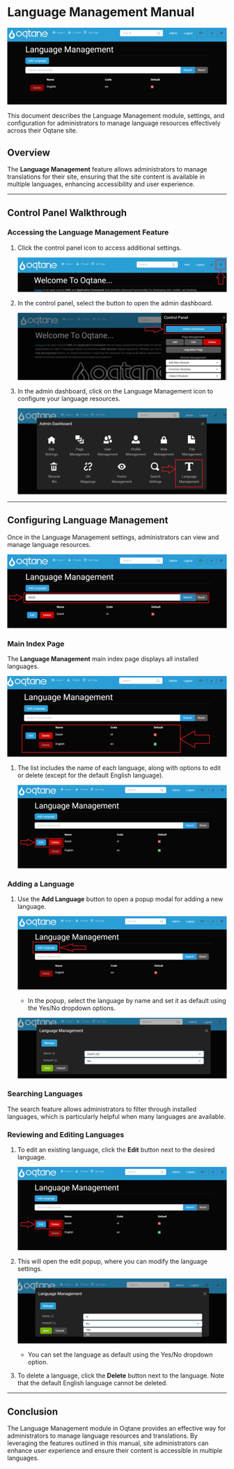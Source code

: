 # Language Management Manual

![Language Management Feature](assets/language-management.png)

This document describes the Language Management module, settings, and configuration for administrators to manage language resources effectively across their Oqtane site.

## Overview

The **Language Management** feature allows administrators to manage translations for their site, ensuring that the site content is available in multiple languages, enhancing accessibility and user experience.

---

## Control Panel Walkthrough

### Accessing the Language Management Feature

1. Click the control panel icon to access additional settings.

   ![Control Panel Icon](assets/control-panel-button.jpg)

2. In the control panel, select the button to open the admin dashboard.

   ![Open Admin Dashboard](assets/control-panel-admin-dashboard-button.jpg)

3. In the admin dashboard, click on the Language Management icon to configure your language resources.

   ![Admin Dashboard Language Management](assets/admin-dashboard-language-management.jpg)

---

## Configuring Language Management

Once in the Language Management settings, administrators can view and manage language resources.

![Language Management Index Page](assets/language-management-search.png)

### Main Index Page

The **Language Management** main index page displays all installed languages.

![Language Management Index Page](assets/language-management-list.png)

1. The list includes the name of each language, along with options to edit or delete (except for the default English language).

   ![Edit/Delete Buttons](assets/language-management-edit-delete-buttons.png)

### Adding a Language

1. Use the **Add Language** button to open a popup modal for adding a new language.

   ![Add Language Popup](assets/language-management-add-language.png)

   - In the popup, select the language by name and set it as default using the Yes/No dropdown options.

   ![Add Language Settings](assets/language-management-add-language-settings.png)

### Searching Languages

The search feature allows administrators to filter through installed languages, which is particularly helpful when many languages are available.

### Reviewing and Editing Languages

1. To edit an existing language, click the **Edit** button next to the desired language.

   ![Edit/Delete Buttons](assets/language-management-edit-delete-buttons.png)

2. This will open the edit popup, where you can modify the language settings.

   ![Edit Language Popup](assets/language-management-edit-settings.png)

   - You can set the language as default using the Yes/No dropdown option.

3. To delete a language, click the **Delete** button next to the language. Note that the default English language cannot be deleted.


---

## Conclusion

The Language Management module in Oqtane provides an effective way for administrators to manage language resources and translations. By leveraging the features outlined in this manual, site administrators can enhance user experience and ensure their content is accessible in multiple languages.
